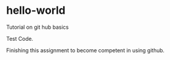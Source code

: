 # hello-world
Tutorial on git hub basics

Test Code.

Finishing this assignment to become competent in using github.
